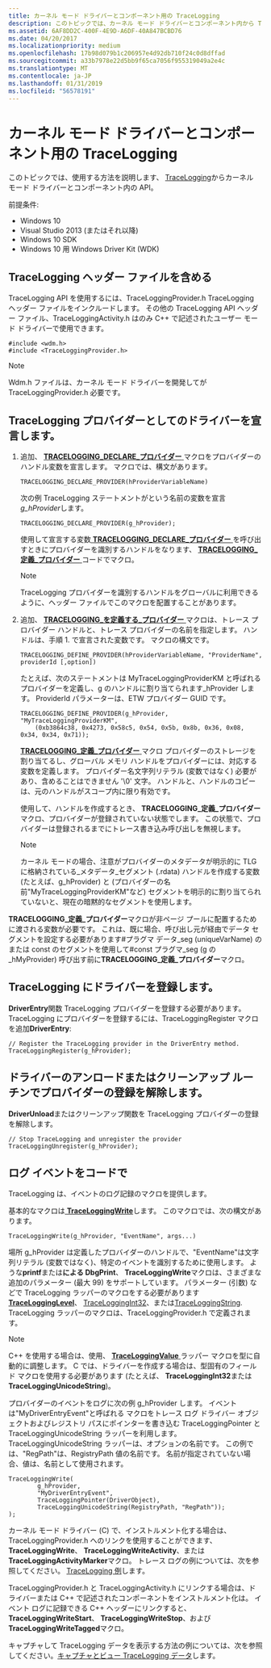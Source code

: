 ```yaml
---
title: カーネル モード ドライバーとコンポーネント用の TraceLogging
description: このトピックでは、カーネル モード ドライバーとコンポーネント内から TraceLogging API を使用する方法について説明します。
ms.assetid: 6AF8DD2C-400F-4E9D-A6DF-40A847BCBD76
ms.date: 04/20/2017
ms.localizationpriority: medium
ms.openlocfilehash: 17b98d079b1c206957e4d92db710f24c0d8dffad
ms.sourcegitcommit: a33b7978e22d5bb9f65ca7056f955319049a2e4c
ms.translationtype: MT
ms.contentlocale: ja-JP
ms.lasthandoff: 01/31/2019
ms.locfileid: "56578191"
---
```

# <a name="tracelogging-for-kernel-mode-drivers-and-components"></a>カーネル モード ドライバーとコンポーネント用の TraceLogging

このトピックでは、使用する方法を説明します、 [TraceLogging](https://docs.microsoft.com/windows/desktop/tracelogging/trace-logging-portal)からカーネル モード ドライバーとコンポーネント内の API。

前提条件:

- Windows 10
- Visual Studio 2013 (またはそれ以降)
- Windows 10 SDK
- Windows 10 用 Windows Driver Kit (WDK)

## <a name="include-the-tracelogging-header-files"></a>TraceLogging ヘッダー ファイルを含める

TraceLogging API を使用するには、TraceLoggingProvider.h TraceLogging ヘッダー ファイルをインクルードします。 その他の TraceLogging API ヘッダー ファイル、TraceLoggingActivity.h はのみ C++ で記述されたユーザー モード ドライバーで使用できます。

```command
#include <wdm.h>
#include <TraceLoggingProvider.h> 
```

> [!NOTE]
> Wdm.h ファイルは、カーネル モード ドライバーを開発してが TraceLoggingProvider.h 必要です。

## <a name="declare-your-driver-as-a-tracelogging-provider"></a>TraceLogging プロバイダーとしてのドライバーを宣言します。

1. 追加、 [ **TRACELOGGING\_DECLARE\_プロバイダー** ](https://docs.microsoft.com/windows/desktop/api/traceloggingprovider/nf-traceloggingprovider-tracelogging_declare_provider)マクロをプロバイダーのハンドル変数を宣言します。 マクロでは、構文があります。

    ```command
    TRACELOGGING_DECLARE_PROVIDER(hProviderVariableName)
    ```

    次の例 TraceLogging ステートメントがという名前の変数を宣言*g\_hProvider*します。

    ```command
    TRACELOGGING_DECLARE_PROVIDER(g_hProvider);
    ```

    使用して宣言する変数[ **TRACELOGGING\_DECLARE\_プロバイダー** ](https://docs.microsoft.com/windows/desktop/api/traceloggingprovider/nf-traceloggingprovider-tracelogging_declare_provider)を呼び出すときにプロバイダーを識別するハンドルをなります、 [ **TRACELOGGING\_定義\_プロバイダー** ](https://docs.microsoft.com/windows/desktop/api/traceloggingprovider/nf-traceloggingprovider-tracelogging_define_provider)コードでマクロ。

    > [!NOTE]
    > TraceLogging プロバイダーを識別するハンドルをグローバルに利用できるように、ヘッダー ファイルでこのマクロを配置することがあります。

2. 追加、 [ **TRACELOGGING\_を定義する\_プロバイダー** ](https://docs.microsoft.com/windows/desktop/api/traceloggingprovider/nf-traceloggingprovider-tracelogging_define_provider)マクロは、トレース プロバイダー ハンドルと、トレース プロバイダーの名前を指定します。 ハンドルは、手順 1. で宣言された変数です。 マクロの構文です。

    ```command
    TRACELOGGING_DEFINE_PROVIDER(hProviderVariableName, "ProviderName", providerId [,option])
    ```

    たとえば、次のステートメントは MyTraceLoggingProviderKM と呼ばれるプロバイダーを定義し、g のハンドルに割り当てられます\_hProvider します。 ProviderId パラメーターは、ETW プロバイダー GUID です。

    ```command
    TRACELOGGING_DEFINE_PROVIDER(g_hProvider, "MyTraceLoggingProviderKM",
        (0xb3864c38, 0x4273, 0x58c5, 0x54, 0x5b, 0x8b, 0x36, 0x08, 0x34, 0x34, 0x71));
    ```

    [ **TRACELOGGING\_定義\_プロバイダー** ](https://docs.microsoft.com/windows/desktop/api/traceloggingprovider/nf-traceloggingprovider-tracelogging_define_provider)マクロ プロバイダーのストレージを割り当てるし、グローバル メモリ ハンドルをプロバイダーには、対応する変数を定義します。 プロバイダー名文字列リテラル (変数ではなく) 必要があり、含めることはできません '\\0' 文字。 ハンドルと、ハンドルのコピーは、元のハンドルがスコープ内に限り有効です。

    使用して、ハンドルを作成するとき、 **TRACELOGGING\_定義\_プロバイダー**マクロ、プロバイダーが登録されていない状態でします。 この状態で、プロバイダーは登録されるまでにトレース書き込み呼び出しを無視します。

    > [!NOTE]
    > カーネル モードの場合、注意がプロバイダーのメタデータが明示的に TLG に格納されている\_メタデータ\_セグメント (.rdata) ハンドルを作成する変数 (たとえば、g\_hProvider) と (プロバイダーの名前"MyTraceLoggingProviderKM"など) セグメントを明示的に割り当てられていないと、現在の暗黙的なセグメントを使用します。

**TRACELOGGING\_定義\_プロバイダー**マクロが非ページ プールに配置するために渡される変数が必要です。 これは、既に場合、呼び出し元が経由でデータ セグメントを設定する必要があります\#プラグマ データ\_seg (uniqueVarName) のまたは const のセグメントを使用して\#const プラグマ\_seg (g の\_hMyProvider) 呼び出す前に**TRACELOGGING\_定義\_プロバイダー**マクロ。

## <a name="register-the-driver-with-tracelogging"></a>TraceLogging にドライバーを登録します。

**DriverEntry**関数 TraceLogging プロバイダーを登録する必要があります。
TraceLogging にプロバイダーを登録するには、TraceLoggingRegister マクロを追加**DriverEntry**:

```command
// Register the TraceLogging provider in the DriverEntry method.
TraceLoggingRegister(g_hProvider);
```

## <a name="unregister-the-provider-in-the-driver-unload-or-cleanup-routine"></a>ドライバーのアンロードまたはクリーンアップ ルーチンでプロバイダーの登録を解除します。

**DriverUnload**またはクリーンアップ関数を TraceLogging プロバイダーの登録を解除します。

```command
// Stop TraceLogging and unregister the provider
TraceLoggingUnregister(g_hProvider);
```

## <a name="log-events-in-your-code"></a>ログ イベントをコードで

TraceLogging は、イベントのログ記録のマクロを提供します。

基本的なマクロは[ **TraceLoggingWrite**](https://docs.microsoft.com/windows/desktop/api/traceloggingprovider/nf-traceloggingprovider-traceloggingwrite)します。 このマクロでは、次の構文があります。

```command
TraceLoggingWrite(g_hProvider, "EventName", args...)
```

場所 g\_hProvider は定義したプロバイダーのハンドルで、"EventName"は文字列リテラル (変数ではなく)、特定のイベントを識別するために使用します。 ような**printf**または**による DbgPrint**、 **TraceLoggingWrite**マクロは、さまざまな追加のパラメーター (最大 99) をサポートしています。 パラメーター (引数) などで TraceLogging ラッパーのマクロをする必要があります[ **TraceLoggingLevel**](https://docs.microsoft.com/windows/desktop/api/traceloggingprovider/nf-traceloggingprovider-tracelogginglevel)、 [TraceLoggingInt32](https://docs.microsoft.com/windows/desktop/tracelogging/tracelogging-wrapper-macros)、または[TraceLoggingString](https://docs.microsoft.com/windows/desktop/tracelogging/tracelogging-wrapper-macros). TraceLogging ラッパーのマクロは、TraceLoggingProvider.h で定義されます。

> [!NOTE]
> C++ を使用する場合は、使用、 [ **TraceLoggingValue** ](https://docs.microsoft.com/windows/desktop/api/traceloggingprovider/nf-traceloggingprovider-traceloggingvalue)ラッパー マクロを型に自動的に調整します。 C では、ドライバーを作成する場合は、型固有のフィールド マクロを使用する必要があります (たとえば、 **TraceLoggingInt32**または**TraceLoggingUnicodeString**)。

プロバイダーのイベントをログに次の例 g\_hProvider します。 イベントは"MyDriverEntryEvent"と呼ばれる マクロをトレース ログ ドライバー オブジェクトおよびレジストリ パスにポインターを書き込む TraceLoggingPointer と TraceLoggingUnicodeString ラッパーを利用します。 TraceLoggingUnicodeString ラッパーは、オプションの名前です。 この例では、"RegPath"は、RegistryPath 値の名前です。 名前が指定されていない場合、値は、名前として使用されます。

```command
TraceLoggingWrite(
        g_hProvider,
        "MyDriverEntryEvent",
        TraceLoggingPointer(DriverObject),
        TraceLoggingUnicodeString(RegistryPath, "RegPath")); 
);
```

カーネル モード ドライバー (C) で、インストルメント化する場合は、TraceLoggingProvider.h へのリンクを使用することができます、 **TraceLoggingWrite**、 **TraceLoggingWriteActivity**、または**TraceLoggingActivityMarker**マクロ。 トレース ログの例については、次を参照してください。 [TraceLogging 例](tracelogging-examples.md)します。

TraceLoggingProvider.h と TraceLoggingActivity.h にリンクする場合は、ドライバーまたは C++ で記述されたコンポーネントをインストルメント化は。 イベント ログに記録できる C++ ヘッダーにリンクすると、 **TraceLoggingWriteStart**、 **TraceLoggingWriteStop**、および**TraceLoggingWriteTagged**マクロ。

キャプチャして TraceLogging データを表示する方法の例については、次を参照してください。[キャプチャとビュー TraceLogging データ](capture-and-view-tracelogging-data.md)します。
